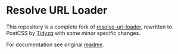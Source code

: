 # Resolve URL Loader

This repository is a complete fork of [resolve-url-loader](http://github.com/bholloway/resolve-url-loader), rewritten to PostCSS by [Tidyzq](https://github.com/Tidyzq/resolve-url-loader) with some minor specific changes.

For documentation see original [readme](https://github.com/bholloway/resolve-url-loader/blob/master/readme.md).
